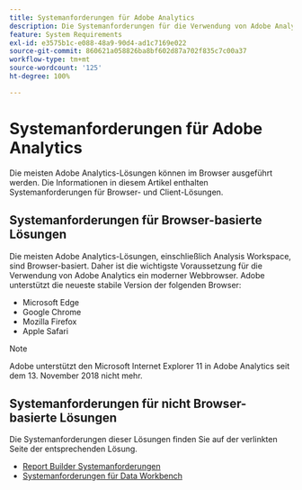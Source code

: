 ```yaml
---
title: Systemanforderungen für Adobe Analytics
description: Die Systemanforderungen für die Verwendung von Adobe Analytics.
feature: System Requirements
exl-id: e3575b1c-e088-48a9-90d4-ad1c7169e022
source-git-commit: 860621a058826ba8bf602d87a702f835c7c00a37
workflow-type: tm+mt
source-wordcount: '125'
ht-degree: 100%

---
```


# Systemanforderungen für Adobe Analytics

Die meisten Adobe Analytics-Lösungen können im Browser ausgeführt werden. Die Informationen in diesem Artikel enthalten Systemanforderungen für Browser- und Client-Lösungen.

## Systemanforderungen für Browser-basierte Lösungen

Die meisten Adobe Analytics-Lösungen, einschließlich Analysis Workspace, sind Browser-basiert. Daher ist die wichtigste Voraussetzung für die Verwendung von Adobe Analytics ein moderner Webbrowser. Adobe unterstützt die neueste stabile Version der folgenden Browser:

* Microsoft Edge
* Google Chrome
* Mozilla Firefox
* Apple Safari

>[!NOTE]
>
>Adobe unterstützt den Microsoft Internet Explorer 11 in Adobe Analytics seit dem 13. November 2018 nicht mehr.

## Systemanforderungen für nicht Browser-basierte Lösungen

Die Systemanforderungen dieser Lösungen finden Sie auf der verlinkten Seite der entsprechenden Lösung.

* [Report Builder Systemanforderungen](/help/analyze/report-builder/setup/system-requirements.md)
* [Systemanforderungen für Data Workbench](https://experienceleague.adobe.com/docs/data-workbench/using/install/c-data-workbench-client-install.html?lang=de)
